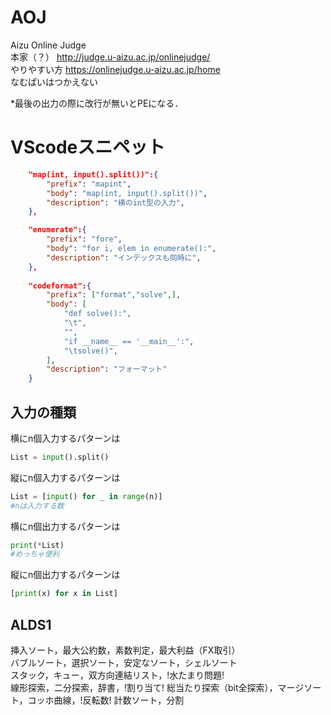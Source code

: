 # AOJ
Aizu Online Judge  
本家（？）
http://judge.u-aizu.ac.jp/onlinejudge/  
やりやすい方
https://onlinejudge.u-aizu.ac.jp/home  
なむぱいはつかえない

*最後の出力の際に改行が無いとPEになる．

# VScodeスニペット
```json
	"map(int, input().split())":{
		"prefix": "mapint",
		"body": "map(int, input().split())",
		"description": "横のint型の入力",
	},

	"enumerate":{
        "prefix": "fore",
        "body": "for i, elem in enumerate():",
        "description": "インデックスも同時に",
	},
	
	"codeformat":{
		"prefix": ["format","solve",],
		"body": [
			"def solve():",
			"\t",
            "",
            "if __name__ == '__main__':",
            "\tsolve()",
        ],
		"description": "フォーマット"
	}
```

## 入力の種類
横にn個入力するパターンは  
```python
List = input().split() 
```

縦にn個入力するパターンは
```python
List = [input() for _ in range(n)]
#nは入力する数
```

横にn個出力するパターンは
```python
print(*List)
#めっちゃ便利
```

縦にn個出力するパターンは
```python
[print(x) for x in List]
```
## ALDS1
挿入ソート，最大公約数，素数判定，最大利益（FX取引）  
バブルソート，選択ソート，安定なソート，シェルソート  
スタック，キュー，双方向連結リスト，!水たまり問題!  
線形探索，二分探索，辞書，!割り当て!
総当たり探索（bit全探索），マージソート，コッホ曲線，!反転数!
計数ソート，分割
